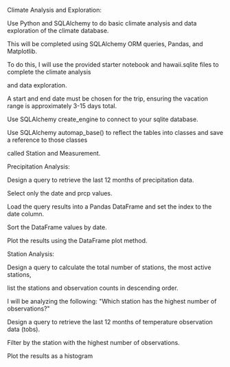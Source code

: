 Climate Analysis and Exploration:

Use Python and SQLAlchemy to do basic climate analysis and data exploration of the climate database. 

This will be completed using SQLAlchemy ORM queries, Pandas, and Matplotlib.

To do this, I will use the provided starter notebook and hawaii.sqlite files to complete the climate analysis

and data exploration.

A start and end date must be chosen for the trip, ensuring the vacation range is approximately 3-15 days total.

Use SQLAlchemy create_engine to connect to your sqlite database.

Use SQLAlchemy automap_base() to reflect the tables into classes and save a reference to those classes

called Station and Measurement.

Precipitation Analysis:

Design a query to retrieve the last 12 months of precipitation data.

Select only the date and prcp values.

Load the query results into a Pandas DataFrame and set the index to the date column.

Sort the DataFrame values by date.

Plot the results using the DataFrame plot method.

Station Analysis:

Design a query to calculate the total number of stations, the most active stations, 

list the stations and observation counts in descending order.

I will be analyzing the following: "Which station has the highest number of observations?"

Design a query to retrieve the last 12 months of temperature observation data (tobs).

Filter by the station with the highest number of observations.

Plot the results as a histogram

